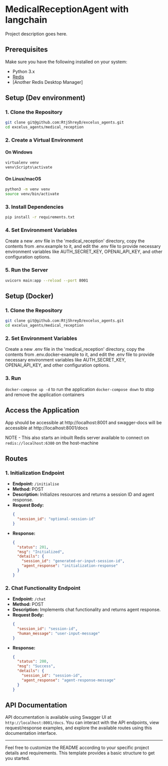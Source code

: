 # MedicalReceptionAgent with langchain

Project description goes here.

## Prerequisites

Make sure you have the following installed on your system:

- Python 3.x
- [Redis](https://redis.io/download)
- [Another Redis Desktop Manager] 
<!-- - [RabbitMQ](https://www.rabbitmq.com/download.html) (for Celery task queue)
- Git (optional, but recommended) -->

## Setup (Dev environment)

### 1. Clone the Repository

```bash
git clone git@github.com:RtjShreyD/excelus_agents.git
cd excelus_agents/medical_reception
```

### 2. Create a Virtual Environment

#### On Windows

```bash
virtualenv venv
venv\Scripts\activate
```

#### On Linux/macOS

```bash
python3 -m venv venv
source venv/bin/activate
```

### 3. Install Dependencies

```bash
pip install -r requirements.txt
```

### 4. Set Environment Variables
Create a new .env file in the 'medical_reception' directory, copy the contents from .env.example to it, and edit the .env file to provide necessary environment variables like AUTH_SECRET_KEY, OPENAI_API_KEY, and other configuration options.

### 5. Run the Server

```bash
uvicorn main:app --reload --port 8001
```


## Setup (Docker)

### 1. Clone the Repository

```bash
git clone git@github.com:RtjShreyD/excelus_agents.git
cd excelus_agents/medical_reception
```

### 2. Set Environment Variables
Create a new .env file in the 'medical_reception' directory, copy the contents from .env.docker-example to it, and edit the .env file to provide necessary environment variables like AUTH_SECRET_KEY, OPENAI_API_KEY, and other configuration options.

### 3. Run
`docker-compose up -d` to run the application
`docker-compose down` to stop and remove the application containers

## Access the Application
App should be accessible at http://localhost:8001 and swagger-docs will be accessible at http://localhost:8001/docs

NOTE - This also starts an inbuilt Redis server available to connect on `redis://localhost:6380` on the host-machine

## Routes

### 1. **Initialization Endpoint**

- **Endpoint:** `/initialise`
- **Method:** POST
- **Description:** Initializes resources and returns a session ID and agent response.
- **Request Body:**
  ```json
  {
    "session_id": "optional-session-id"
  }
  ```
- **Response:**
  ```json
  {
    "status": 201,
    "msg": "Initialized",
    "details": {
      "session_id": "generated-or-input-session-id",
      "agent_response": "initialization-response"
    }
  }
  ```

### 2. **Chat Functionality Endpoint**

- **Endpoint:** `/chat`
- **Method:** POST
- **Description:** Implements chat functionality and returns agent response.
- **Request Body:**
  ```json
  {
    "session_id": "session-id",
    "human_message": "user-input-message"
  }
  ```
- **Response:**
  ```json
  {
    "status": 200,
    "msg": "Success",
    "details": {
      "session_id": "session-id",
      "agent_response": "agent-response-message"
    }
  }
  ```

## API Documentation

API documentation is available using Swagger UI at `http://localhost:8001/docs`. You can interact with the API endpoints, view request/response examples, and explore the available routes using this documentation interface.

---

Feel free to customize the README according to your specific project details and requirements. This template provides a basic structure to get you started.